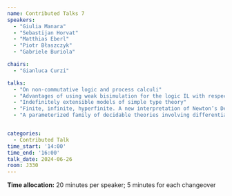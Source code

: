 ```yaml
---
name: Contributed Talks 7
speakers: 
  - "Giulia Manara"
  - "Sebastijan Horvat"
  - "Matthias Eberl"
  - "Piotr Błaszczyk"
  - "Gabriele Buriola"

chairs:
  - "Gianluca Curzi"

talks: 
  - "On non-commutative logic and process calculi"
  - "Advantages of using weak bisimulation for the logic IL with respect to Verbrugge semantics"
  - "Indefinitely extensible models of simple type theory"
  - "Finite, infinite, hyperfinite. A new interpretation of Newton’s De Analysi."
  - "A parameterized family of decidable theories involving differentiable functions"


categories:
  - Contributed Talk
time_start: '14:00'
time_end: '16:00'
talk_date: 2024-06-26
room: J330
---
```

**Time allocation:** 20 minutes per speaker; 5 minutes for each changeover
